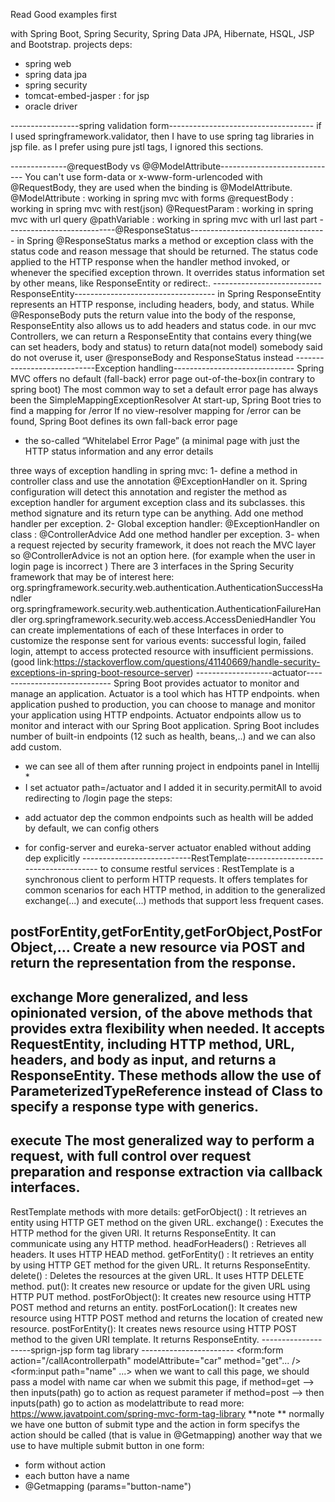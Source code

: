 Read Good examples first

with Spring Boot, Spring Security, Spring Data JPA, Hibernate, HSQL, JSP and Bootstrap.
projects deps:
- spring web 
- spring data jpa
- spring security
- tomcat-embed-jasper : for jsp
- oracle driver 

-----------------spring validation form------------------------------------
if I used springframework.validator, then I have to use spring tag libraries in jsp file.
as I prefer using pure jstl tags, I ignored this sections.

--------------@requestBody vs @@ModelAttribute-----------------------------
You can't use form-data or x-www-form-urlencoded with @RequestBody, they are used when the binding is @ModelAttribute.
@ModelAttribute : working in spring mvc with forms
@requestBody : working in spring mvc with rest(json)
@RequestParam :  working in spring mvc with url query 
@pathVariable :  working in spring mvc with url last part
---------------------------@ResponseStatus----------------------------------
in Spring @ResponseStatus marks a method or exception class with the status code and reason message that should be returned.
The status code applied to the HTTP response when the handler method invoked, or whenever the specified exception thrown. 
It overrides status information set by other means, like ResponseEntity or redirect:.
---------------------------ResponseEntity-----------------------------------
in Spring ResponseEntity represents an HTTP response, including headers, body, and status. While @ResponseBody puts the return value
 into the body of the response, ResponseEntity also allows us to add headers and status code.
 in our mvc Controllers, we can return a ResponseEntity that contains every thing(we can set headers, body and status) to return data(not model)
 somebody said do not overuse it, user @responseBody and ResponseStatus instead
----------------------------Exception handling------------------------------
Spring MVC offers no default (fall-back) error page out-of-the-box(in contrary to spring boot)
The most common way to set a default error page has always been the SimpleMappingExceptionResolver
At start-up, Spring Boot tries to find a mapping for /error
If no view-resolver mapping for /error can be found, Spring Boot defines its own fall-back error page 
- the so-called “Whitelabel Error Page” (a minimal page with just the HTTP status information and any error details

three ways of exception handling in spring mvc:
1-  define a method in controller class and use the annotation @ExceptionHandler on it. Spring configuration will detect 
this annotation and register the method as exception handler for argument exception class and its subclasses.
this method signature and its return type can be anything. Add one method handler per exception.
2- Global exception handler: @ExceptionHandler on class  : @ControllerAdvice
Add one method handler per exception.
3- when a request rejected by security framework, it does not reach the MVC layer so @ControllerAdvice is not an option here.
(for example when the user in login page is incorrect )
   There are 3 interfaces in the Spring Security framework that may be of interest here:  
   org.springframework.security.web.authentication.AuthenticationSuccessHandler
   org.springframework.security.web.authentication.AuthenticationFailureHandler
   org.springframework.security.web.access.AccessDeniedHandler
   You can create implementations of each of these Interfaces in order to customize the response sent for various events:
    successful login, failed login, attempt to access protected resource with insufficient permissions.
    (good link:https://stackoverflow.com/questions/41140669/handle-security-exceptions-in-spring-boot-resource-server)
-------------------actuator-----------------------------
Spring Boot provides actuator to monitor and manage an application. Actuator is a tool which has HTTP endpoints. 
when application pushed to production, you can choose to manage and monitor your application using HTTP endpoints.
Actuator endpoints allow us to monitor and interact with our Spring Boot application. 
Spring Boot includes number of built-in endpoints (12 such as health, beans,..) and we can also add custom.
* we can see all of them after running project in endpoints panel in Intellij *
* I set actuator path=/actuator and I added it in security.permitAll to avoid redirecting to /login page
the steps:
- add actuator dep 
the common endpoints such as health will be added by default, we can config others
* for config-server and eureka-server actuator enabled without adding dep explicitly
---------------------------RestTemplate-------------------------------------
to consume restful services :
RestTemplate is a synchronous client to perform HTTP requests. It offers templates for common scenarios for each HTTP method, 
in addition to the generalized exchange(...) and execute(...) methods that support less frequent cases.

postForEntity,getForEntity,getForObject,PostForObject,...
Create a new resource via POST and return the representation from the response.
------
exchange
More generalized, and less opinionated version, of the above methods that provides extra flexibility when needed. 
It accepts RequestEntity, including HTTP method, URL, headers, and body as input, and returns a ResponseEntity.
These methods allow the use of ParameterizedTypeReference instead of Class to specify a response type with generics.
--------
execute
The most generalized way to perform a request, with full control over request preparation and response extraction via callback interfaces.
-------------
RestTemplate methods with more details:
getForObject() : It retrieves an entity using HTTP GET method on the given URL.
exchange() : Executes the HTTP method for the given URI. It returns ResponseEntity. It can communicate using any HTTP method.
headForHeaders() : Retrieves all headers. It uses HTTP HEAD method.
getForEntity() : It retrieves an entity by using HTTP GET method for the given URL. It returns ResponseEntity.
delete() : Deletes the resources at the given URL. It uses HTTP DELETE method.
put(): It creates new resource or update for the given URL using HTTP PUT method.
postForObject(): It creates new resource using HTTP POST method and returns an entity.
postForLocation(): It creates new resource using HTTP POST method and returns the location of created new resource.
postForEntity(): It creates news resource using HTTP POST method to the given URI template. It returns ResponseEntity.
--------------------sprign-jsp form tag library  -----------------------
<form:form action="/callAcontrollerpath"  modelAttribute="car" method="get"... />  
<form:input path="name" ...>
when we want to call this page, we should pass a model with name car
when we submit this page, 
if method=get --> then inputs(path) go to action as request parameter
if method=post --> then inputs(path) go to action as modelattribute
to read more:
https://www.javatpoint.com/spring-mvc-form-tag-library
**note **
normally we have one button of submit type and the action in form specifys the action should be called (that is value in @Getmapping)
another way that we use to have multiple submit button in one form:
- form without action
- each button have a name
- @Getmapping (params="button-name")